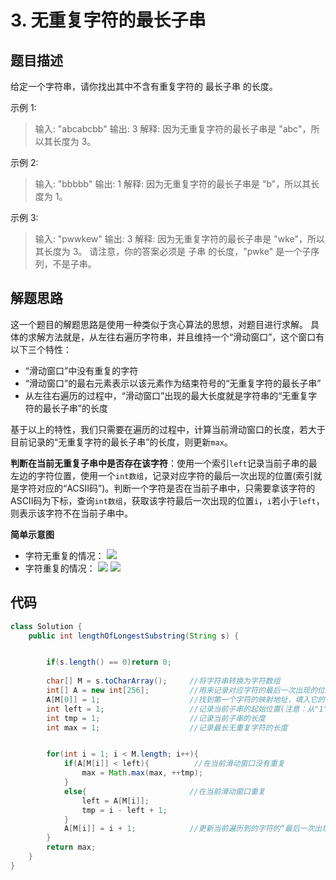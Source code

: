 # 3. 无重复字符的最长子串

## 题目描述
给定一个字符串，请你找出其中不含有重复字符的 最长子串 的长度。

示例 1:
>输入: "abcabcbb"
>输出: 3 
>解释: 因为无重复字符的最长子串是 "abc"，所以其长度为 3。

示例 2:
>输入: "bbbbb"
>输出: 1
>解释: 因为无重复字符的最长子串是 "b"，所以其长度为 1。

示例 3:
>输入: "pwwkew"
>输出: 3
>解释: 因为无重复字符的最长子串是 "wke"，所以其长度为 3。
     请注意，你的答案必须是 子串 的长度，"pwke" 是一个子序列，不是子串。

## 解题思路
这一个题目的解题思路是使用一种类似于贪心算法的思想，对题目进行求解。
具体的求解方法就是，从左往右遍历字符串，并且维持一个“滑动窗口”，这个窗口有以下三个特性：
- “滑动窗口”中没有重复的字符
- “滑动窗口”的最右元素表示以该元素作为结束符号的“无重复字符的最长子串”
- 从左往右遍历的过程中，“滑动窗口”出现的最大长度就是字符串的“无重复字符的最长子串”的长度

基于以上的特性，我们只需要在遍历的过程中，计算当前滑动窗口的长度，若大于目前记录的“无重复字符的最长子串”的长度，则更新`max`。

**判断在当前无重复子串中是否存在该字符**：使用一个索引`left`记录当前子串的最左边的字符位置，使用一个`int数组`，记录对应字符的最后一次出现的位置(索引就是字符对应的“ACSII码”)。判断一个字符是否在当前子串中，只需要拿该字符的ASCII码为下标，查询`int数组`，获取该字符最后一次出现的位置`i`，`i`若小于`left`，则表示该字符不在当前子串中。

**简单示意图**
- 字符无重复的情况：
![](http://m.qpic.cn/psb?/V13GwjsR2nwpOe/tJZeIaZfVV.sziSPUQI4H5AAl6XcmujvTCh6PcjBKbs!/b/dDABAAAAAAAA&bo=xwPMAQAAAAADBys!&rf=viewer_4)
- 字符重复的情况：
![](http://m.qpic.cn/psb?/V13GwjsR2nwpOe/aQmZmADsM*8PVOtKMv0gn0P6PyT*rCLME2ARTKBkbFI!/b/dFIBAAAAAAAA&bo=MwO.AQAAAAADF70!&rf=viewer_4)
![](http://m.qpic.cn/psb?/V13GwjsR2nwpOe/q9J2N1WVNybu6k0Z3LpA9m9Wnp7dO1*InoM9QXtOKBA!/b/dFQBAAAAAAAA&bo=MwO.AQAAAAADF70!&rf=viewer_4)
## 代码
```java
class Solution {
    public int lengthOfLongestSubstring(String s) {


        if(s.length() == 0)return 0;
        
        char[] M = s.toCharArray();     //将字符串转换为字符数组
        int[] A = new int[256];         //用来记录对应字符的最后一次出现的位置
        A[M[0]] = 1;                    //找到第一个字符的映射地址，填入它的最后一次出现的位置"1"(注意：从"1"开始算起)
        int left = 1;                   //记录当前子串的起始位置(注意：从"1"开始算起)
        int tmp = 1;                    //记录当前子串的长度
        int max = 1;                    //记录最长无重复字符的长度


        for(int i = 1; i < M.length; i++){
            if(A[M[i]] < left){          //在当前滑动窗口没有重复
                max = Math.max(max, ++tmp);
            }
            else{                       //在当前滑动窗口重复
                left = A[M[i]];
                tmp = i - left + 1;
            }
            A[M[i]] = i + 1;            //更新当前遍历到的字符的“最后一次出现的位置”(注意：从"1"开始算起，所以需要“+1”)
        }
        return max;
    }
}
```